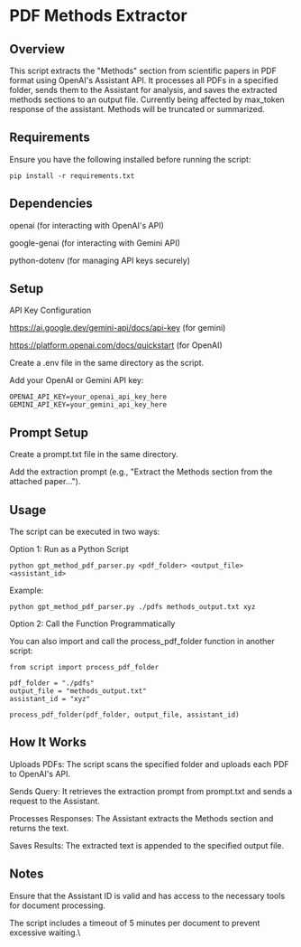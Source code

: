 # PDF Methods Extractor

## Overview

This script extracts the "Methods" section from scientific papers in PDF format using OpenAI's Assistant API. It processes all PDFs in a specified folder, sends them to the Assistant for analysis, and saves the extracted methods sections to an output file.
Currently being affected by max_token response of the assistant. Methods will be truncated or summarized.

## Requirements

Ensure you have the following installed before running the script:
````
pip install -r requirements.txt
````
## Dependencies

openai (for interacting with OpenAI's API)

google-genai (for interacting with Gemini API)

python-dotenv (for managing API keys securely)

## Setup

API Key Configuration

https://ai.google.dev/gemini-api/docs/api-key (for gemini)

https://platform.openai.com/docs/quickstart (for OpenAI)

Create a .env file in the same directory as the script.

Add your OpenAI or Gemini API key:
````
OPENAI_API_KEY=your_openai_api_key_here
GEMINI_API_KEY=your_gemini_api_key_here
````
## Prompt Setup

Create a prompt.txt file in the same directory.

Add the extraction prompt (e.g., "Extract the Methods section from the attached paper...").

## Usage

The script can be executed in two ways:

Option 1: Run as a Python Script
````
python gpt_method_pdf_parser.py <pdf_folder> <output_file> <assistant_id>
````

Example:
````
python gpt_method_pdf_parser.py ./pdfs methods_output.txt xyz
````

Option 2: Call the Function Programmatically

You can also import and call the process_pdf_folder function in another script:
````
from script import process_pdf_folder

pdf_folder = "./pdfs"
output_file = "methods_output.txt"
assistant_id = "xyz"

process_pdf_folder(pdf_folder, output_file, assistant_id)
````

## How It Works

Uploads PDFs: The script scans the specified folder and uploads each PDF to OpenAI's API.

Sends Query: It retrieves the extraction prompt from prompt.txt and sends a request to the Assistant.

Processes Responses: The Assistant extracts the Methods section and returns the text.

Saves Results: The extracted text is appended to the specified output file.

## Notes

Ensure that the Assistant ID is valid and has access to the necessary tools for document processing.

The script includes a timeout of 5 minutes per document to prevent excessive waiting.\

